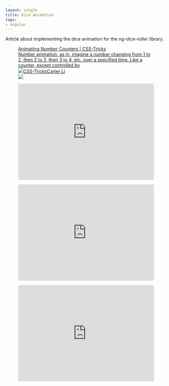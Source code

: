 ```yaml
---
layout: single
title: Dice Animation
tags:
- angular
---
```


Article about implementing the dice animation for the ng-dice-roller library.

<figure class="kg-card kg-bookmark-card"><a class="kg-bookmark-container" href="https://css-tricks.com/animating-number-counters/"><div class="kg-bookmark-content">
<div class="kg-bookmark-title">Animating Number Counters | CSS-Tricks</div>
<div class="kg-bookmark-description">Number animation, as in, imagine a number changing from 1 to 2, then 2 to 3, then 3 to 4, etc. over a specified time. Like a counter, except controlled by</div>
<div class="kg-bookmark-metadata">
<img class="kg-bookmark-icon" src="https://css-tricks.com/apple-touch-icon.png"><span class="kg-bookmark-author">CSS-Tricks</span><span class="kg-bookmark-publisher">Carter Li</span>
</div>
</div>
<div class="kg-bookmark-thumbnail"><img src="https://i0.wp.com/css-tricks.com/wp-content/uploads/2019/10/random-number-slots.png?fit=1200%2C600&amp;ssl=1"></div></a></figure>

<figure class="kg-card kg-embed-card"><iframe id="cp_embed_CADvB" src="https://codepen.io/tameraydin/embed/preview/CADvB?height=300&amp;slug-hash=CADvB&amp;default-tabs=css,result&amp;host=https://codepen.io" title="CSS3 Rolling Dice" scrolling="no" frameborder="0" height="300" allowtransparency="true" class="cp_embed_iframe" style="width: 100%; overflow: hidden;"></iframe></figure><figure class="kg-card kg-embed-card"><iframe id="cp_embed_BaKoVBx" src="https://codepen.io/jfirestorm44/embed/preview/BaKoVBx?height=300&amp;slug-hash=BaKoVBx&amp;default-tabs=css,result&amp;host=https://codepen.io" title="Pure CSS Dice Roller" scrolling="no" frameborder="0" height="300" allowtransparency="true" class="cp_embed_iframe" style="width: 100%; overflow: hidden;"></iframe></figure><figure class="kg-card kg-embed-card"><iframe id="cp_embed_mdERrLy" src="https://codepen.io/HunorMarton/embed/preview/mdERrLy?height=300&amp;slug-hash=mdERrLy&amp;default-tabs=css,result&amp;host=https://codepen.io" title="CSS only interactive 3D dice" scrolling="no" frameborder="0" height="300" allowtransparency="true" class="cp_embed_iframe" style="width: 100%; overflow: hidden;"></iframe></figure>